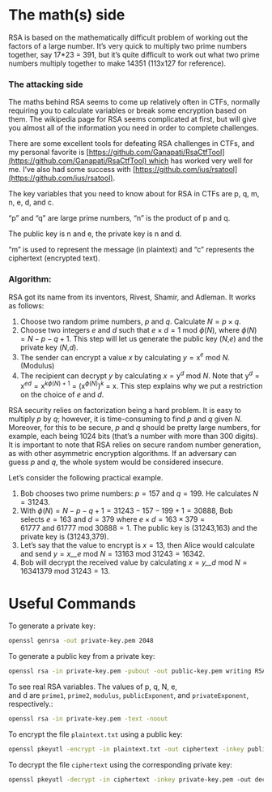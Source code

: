  
# The math(s) side

RSA is based on the mathematically difficult problem of working out the factors of a large number. It’s very quick to multiply two prime numbers together, say 17*23 = 391, but it’s quite difficult to work out what two prime numbers multiply together to make 14351 (113x127 for reference).

### The attacking side

The maths behind RSA seems to come up relatively often in CTFs, normally requiring you to calculate variables or break some encryption based on them. The wikipedia page for RSA seems complicated at first, but will give you almost all of the information you need in order to complete challenges.

There are some excellent tools for defeating RSA challenges in CTFs, and my personal favorite is [https://github.com/Ganapati/RsaCtfTool](https://github.com/Ganapati/RsaCtfTool) which has worked very well for me. I’ve also had some success with [https://github.com/ius/rsatool](https://github.com/ius/rsatool).

The key variables that you need to know about for RSA in CTFs are p, q, m, n, e, d, and c.

“p” and “q” are large prime numbers, “n” is the product of p and q.

The public key is n and e, the private key is n and d.

“m” is used to represent the message (in plaintext) and “c” represents the ciphertext (encrypted text).

### Algorithm:

RSA got its name from its inventors, Rivest, Shamir, and Adleman. It works as follows:

1. Choose two random prime numbers, _p_ and _q_. Calculate _N_ = _p_ × _q_.
2. Choose two integers _e_ and _d_ such that _e_ × _d_ = 1 mod _ϕ_(_N_), where _ϕ_(_N_) = _N_ − _p_ − _q_ + 1. This step will let us generate the public key (_N_,_e_) and the private key (_N_,_d_).
3. The sender can encrypt a value _x_ by calculating _y_ = x$^e$ mod _N_. (Modulus)
4. The recipient can decrypt _y_ by calculating _x_ = y$^d$ mod _N_. Note that y$^d$ = x$^{ed}$ = x$^{kϕ(N)+1}$ = 
    (x$^{ϕ(N)}$)$^k$ = x. This step explains why we put a restriction on the choice of _e_ and _d_.

RSA security relies on factorization being a hard problem. It is easy to multiply _p_ by _q_; however, it is time-consuming to find _p_ and _q_ given _N_. Moreover, for this to be secure, _p_ and _q_ should be pretty large numbers, for example, each being 1024 bits (that’s a number with more than 300 digits). It is important to note that RSA relies on secure random number generation, as with other asymmetric encryption algorithms. If an adversary can guess _p_ and _q_, the whole system would be considered insecure.

Let’s consider the following practical example.

1. Bob chooses two prime numbers: _p_ = 157 and _q_ = 199. He calculates _N_ = 31243.
2. With _ϕ_(_N_) = _N_ − _p_ − _q_ + 1 = 31243 − 157 − 199 + 1 = 30888, Bob selects _e_ = 163 and _d_ = 379 where _e_ × _d_ = 163 × 379 = 61777 and 61777 mod 30888 = 1. The public key is (31243,163) and the private key is (31243,379).
3. Let’s say that the value to encrypt is _x_ = 13, then Alice would calculate and send _y_ = _x__e_ mod _N_ = 13163 mod 31243 = 16342.
4. Bob will decrypt the received value by calculating _x_ = _y__d_ mod _N_ = 16341379 mod 31243 = 13.

# Useful Commands

To generate a private key:

```bash
openssl genrsa -out private-key.pem 2048
```

To generate a public key from a private key:

```bash
openssl rsa -in private-key.pem -pubout -out public-key.pem writing RSA key
```

To see real RSA variables. The values of p, q, N, e, and d are `prime1`, `prime2`, `modulus`, `publicExponent`, and `privateExponent`, respectively.:

```bash
openssl rsa -in private-key.pem -text -noout
```

To encrypt the file `plaintext.txt` using a public key:

```bash
openssl pkeyutl -encrypt -in plaintext.txt -out ciphertext -inkey public-key.pem -pubin
```

To decrypt the file `ciphertext` using the corresponding private key:

```bash
openssl pkeyutl -decrypt -in ciphertext -inkey private-key.pem -out decrypted.txt
```